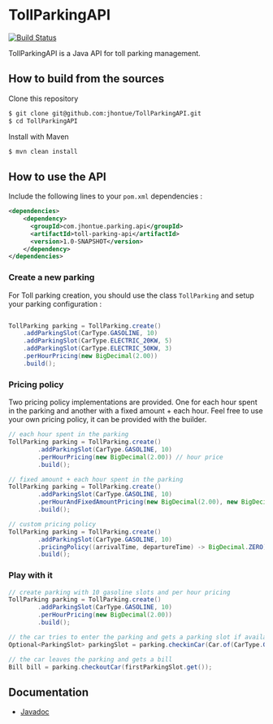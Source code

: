 # TollParkingAPI
[![Build Status](https://travis-ci.com/jhontue/TollParkingAPI.svg?branch=master&style=flat-square)](https://travis-ci.com/jhontue/TollParkingAPI)

TollParkingAPI is a Java API for toll parking management.

## How to build from the sources
Clone this repository
  ```bash
  $ git clone git@github.com:jhontue/TollParkingAPI.git
  $ cd TollParkingAPI
  ```
Install with Maven
  ```bash
  $ mvn clean install
  ```
## How to use the API
Include the following lines to your `pom.xml` dependencies : 
```xml
<dependencies>
    <dependency>
      <groupId>com.jhontue.parking.api</groupId>
      <artifactId>toll-parking-api</artifactId>
      <version>1.0-SNAPSHOT</version>
    </dependency>
</dependencies>
```

### Create a new parking
For Toll parking creation, you should use the class `TollParking` and setup your parking configuration : 
```java

TollParking parking = TollParking.create()
    .addParkingSlot(CarType.GASOLINE, 10)
    .addParkingSlot(CarType.ELECTRIC_20KW, 5)
    .addParkingSlot(CarType.ELECTRIC_50KW, 3)
    .perHourPricing(new BigDecimal(2.00))
    .build();
```
### Pricing policy
Two pricing policy implementations are provided. One for each hour spent in the parking and another with a fixed
amount + each hour. Feel free to use your own pricing policy, it can be provided with the builder.

```java
// each hour spent in the parking
TollParking parking = TollParking.create()
        .addParkingSlot(CarType.GASOLINE, 10)
        .perHourPricing(new BigDecimal(2.00)) // hour price
        .build();

// fixed amount + each hour spent in the parking
TollParking parking = TollParking.create()
        .addParkingSlot(CarType.GASOLINE, 10)
        .perHourAndFixedAmountPricing(new BigDecimal(2.00), new BigDecimal(5.00)) // hour price and fixed amount
        .build();

// custom pricing policy
TollParking parking = TollParking.create()
        .addParkingSlot(CarType.GASOLINE, 10)
        .pricingPolicy((arrivalTime, departureTime) -> BigDecimal.ZERO) // free parking
        .build();
```

### Play with it
```java
// create parking with 10 gasoline slots and per hour pricing
TollParking parking = TollParking.create()
        .addParkingSlot(CarType.GASOLINE, 10)
        .perHourPricing(new BigDecimal(2.00))
        .build();

// the car tries to enter the parking and gets a parking slot if available
Optional<ParkingSlot> parkingSlot = parking.checkinCar(Car.of(CarType.GASOLINE));

// the car leaves the parking and gets a bill
Bill bill = parking.checkoutCar(firstParkingSlot.get());
```

## Documentation
* [Javadoc](https://jhontue.github.io/TollParkingAPI/index.html)